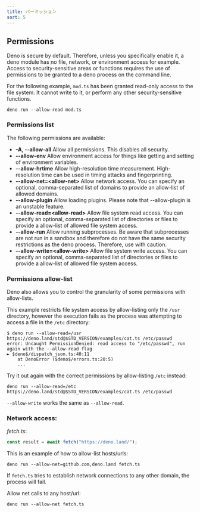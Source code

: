 ```yaml
---
title: パーミッション
sort: 5
---
```

<!-- L1..1
## Permissions
-->

## Permissions

<!-- L3..6
Deno is secure by default. Therefore, unless you specifically enable it, a deno
module has no file, network, or environment access for example. Access to
security-sensitive areas or functions requires the use of permissions to be
granted to a deno process on the command line.
-->

Deno is secure by default. Therefore, unless you specifically enable it, a deno
module has no file, network, or environment access for example. Access to
security-sensitive areas or functions requires the use of permissions to be
granted to a deno process on the command line.

<!-- L8..10
For the following example, `mod.ts` has been granted read-only access to the
file system. It cannot write to it, or perform any other security-sensitive
functions.
-->

For the following example, `mod.ts` has been granted read-only access to the
file system. It cannot write to it, or perform any other security-sensitive
functions.

<!-- L12..14
```shell
deno run --allow-read mod.ts
```
-->

```shell
deno run --allow-read mod.ts
```

<!-- L16..16
### Permissions list
-->

### Permissions list

<!-- L18..18
The following permissions are available:
-->

The following permissions are available:

<!-- L20..38
- **-A, --allow-all** Allow all permissions. This disables all security.
- **--allow-env** Allow environment access for things like getting and setting
  of environment variables.
- **--allow-hrtime** Allow high-resolution time measurement. High-resolution
  time can be used in timing attacks and fingerprinting.
- **--allow-net=\<allow-net\>** Allow network access. You can specify an
  optional, comma-separated list of domains to provide an allow-list of allowed
  domains.
- **--allow-plugin** Allow loading plugins. Please note that --allow-plugin is
  an unstable feature.
- **--allow-read=\<allow-read\>** Allow file system read access. You can specify
  an optional, comma-separated list of directories or files to provide a
  allow-list of allowed file system access.
- **--allow-run** Allow running subprocesses. Be aware that subprocesses are not
  run in a sandbox and therefore do not have the same security restrictions as
  the deno process. Therefore, use with caution.
- **--allow-write=\<allow-write\>** Allow file system write access. You can
  specify an optional, comma-separated list of directories or files to provide a
  allow-list of allowed file system access.
-->

- **-A, --allow-all** Allow all permissions. This disables all security.
- **--allow-env** Allow environment access for things like getting and setting
  of environment variables.
- **--allow-hrtime** Allow high-resolution time measurement. High-resolution
  time can be used in timing attacks and fingerprinting.
- **--allow-net=\<allow-net\>** Allow network access. You can specify an
  optional, comma-separated list of domains to provide an allow-list of allowed
  domains.
- **--allow-plugin** Allow loading plugins. Please note that --allow-plugin is
  an unstable feature.
- **--allow-read=\<allow-read\>** Allow file system read access. You can specify
  an optional, comma-separated list of directories or files to provide a
  allow-list of allowed file system access.
- **--allow-run** Allow running subprocesses. Be aware that subprocesses are not
  run in a sandbox and therefore do not have the same security restrictions as
  the deno process. Therefore, use with caution.
- **--allow-write=\<allow-write\>** Allow file system write access. You can
  specify an optional, comma-separated list of directories or files to provide a
  allow-list of allowed file system access.

<!-- L40..40
### Permissions allow-list
-->

### Permissions allow-list

<!-- L42..43
Deno also allows you to control the granularity of some permissions with
allow-lists.
-->

Deno also allows you to control the granularity of some permissions with
allow-lists.

<!-- L45..47
This example restricts file system access by allow-listing only the `/usr`
directory, however the execution fails as the process was attempting to access a
file in the `/etc` directory:
-->

This example restricts file system access by allow-listing only the `/usr`
directory, however the execution fails as the process was attempting to access a
file in the `/etc` directory:

<!-- L49..55
```shell
$ deno run --allow-read=/usr https://deno.land/std@$STD_VERSION/examples/cat.ts /etc/passwd
error: Uncaught PermissionDenied: read access to "/etc/passwd", run again with the --allow-read flag
► $deno$/dispatch_json.ts:40:11
    at DenoError ($deno$/errors.ts:20:5)
    ...
```
-->

```shell
$ deno run --allow-read=/usr https://deno.land/std@$STD_VERSION/examples/cat.ts /etc/passwd
error: Uncaught PermissionDenied: read access to "/etc/passwd", run again with the --allow-read flag
► $deno$/dispatch_json.ts:40:11
    at DenoError ($deno$/errors.ts:20:5)
    ...
```

<!-- L57..57
Try it out again with the correct permissions by allow-listing `/etc` instead:
-->

Try it out again with the correct permissions by allow-listing `/etc` instead:

<!-- L59..61
```shell
deno run --allow-read=/etc https://deno.land/std@$STD_VERSION/examples/cat.ts /etc/passwd
```
-->

```shell
deno run --allow-read=/etc https://deno.land/std@$STD_VERSION/examples/cat.ts /etc/passwd
```

<!-- L63..63
`--allow-write` works the same as `--allow-read`.
-->

`--allow-write` works the same as `--allow-read`.

<!-- L65..65
### Network access:
-->

### Network access:

<!-- L67..67
_fetch.ts_:
-->

_fetch.ts_:

<!-- L69..71
```ts
const result = await fetch("https://deno.land/");
```
-->

```ts
const result = await fetch("https://deno.land/");
```

<!-- L73..73
This is an example of how to allow-list hosts/urls:
-->

This is an example of how to allow-list hosts/urls:

<!-- L75..77
```shell
deno run --allow-net=github.com,deno.land fetch.ts
```
-->

```shell
deno run --allow-net=github.com,deno.land fetch.ts
```

<!-- L79..80
If `fetch.ts` tries to establish network connections to any other domain, the
process will fail.
-->

If `fetch.ts` tries to establish network connections to any other domain, the
process will fail.

<!-- L82..82
Allow net calls to any host/url:
-->

Allow net calls to any host/url:

<!-- L84..86
```shell
deno run --allow-net fetch.ts
```
-->

```shell
deno run --allow-net fetch.ts
```
